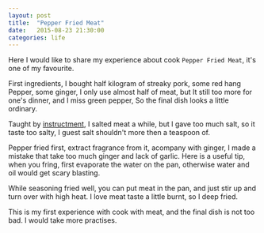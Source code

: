 ```yaml
---
layout: post
title:  "Pepper Fried Meat"
date:   2015-08-23 21:30:00
categories: life
---
```


Here I would like to share my experience about cook `Pepper Fried Meat`, it's one of my favourite.

First ingredients, I bought half kilogram of streaky pork, some red hang Pepper, some ginger, I only use almost half of meat, but It still too more for one's dinner, and I miss green pepper, So the final dish looks a little ordinary.

Taught by [instructment](http://www.xiachufang.com/recipe/1010334/), I salted meat a while, but I gave too much salt, so it taste too salty, I guest salt shouldn't more then a teaspoon of.

Pepper fried first, extract fragrance from it, acompany with ginger, I made a mistake that take too much ginger and lack of garlic. Here is a useful tip, when you fring, first evaporate the water on the pan, otherwise water and oil would get scary blasting.

While seasoning fried well, you can put meat in the pan, and just stir up and turn over with high heat. I love meat taste a little burnt, so I deep fried.

This is my first experience with cook with meat, and the final dish is not too bad. I would take more practises.